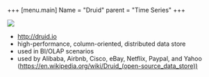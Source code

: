 +++
[menu.main]
Name = "Druid"
parent = "Time Series"
+++

![](https://upload.wikimedia.org/wikipedia/en/thumb/b/ba/Druid_MasterLogo_Full_Color_Small.png/220px-Druid_MasterLogo_Full_Color_Small.png)

- http://druid.io
- high-performance, column-oriented, distributed data store
- used in BI/OLAP scenarios
- used by  Alibaba, Airbnb, Cisco, eBay, Netflix, Paypal, and Yahoo (https://en.wikipedia.org/wiki/Druid_(open-source_data_store))